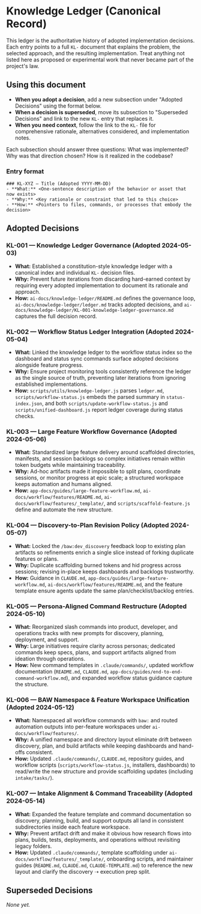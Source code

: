 # Knowledge Ledger (Canonical Record)

This ledger is the authoritative history of adopted implementation decisions. Each entry points to a full `KL-` document that explains the problem, the selected approach, and the resulting implementation. Treat anything not listed here as proposed or experimental work that never became part of the project's law.

## Using this document

- **When you adopt a decision**, add a new subsection under "Adopted Decisions" using the format below.
- **When a decision is superseded**, move its subsection to "Superseded Decisions" and link to the new `KL-` entry that replaces it.
- **When you need context**, follow the link to the `KL-` file for comprehensive rationale, alternatives considered, and implementation notes.

Each subsection should answer three questions: What was implemented? Why was that direction chosen? How is it realized in the codebase?

### Entry format

```
### KL-XYZ — Title (Adopted YYYY-MM-DD)
- **What:** <One-sentence description of the behavior or asset that now exists>
- **Why:** <Key rationale or constraint that led to this choice>
- **How:** <Pointers to files, commands, or processes that embody the decision>
```

## Adopted Decisions

### KL-001 — Knowledge Ledger Governance (Adopted 2024-05-03)
- **What:** Established a constitution-style knowledge ledger with a canonical index and individual `KL-` decision files.
- **Why:** Prevent future iterations from discarding hard-earned context by requiring every adopted implementation to document its rationale and approach.
- **How:** `ai-docs/knowledge-ledger/README.md` defines the governance loop, `ai-docs/knowledge-ledger/ledger.md` tracks adopted decisions, and `ai-docs/knowledge-ledger/KL-001-knowledge-ledger-governance.md` captures the full decision record.

### KL-002 — Workflow Status Ledger Integration (Adopted 2024-05-04)
- **What:** Linked the knowledge ledger to the workflow status index so the dashboard and status sync commands surface adopted decisions alongside feature progress.
- **Why:** Ensure project monitoring tools consistently reference the ledger as the single source of truth, preventing later iterations from ignoring established implementations.
- **How:** `scripts/utils/knowledge-ledger.js` parses `ledger.md`, `scripts/workflow-status.js` embeds the parsed summary in `status-index.json`, and both `scripts/update-workflow-status.js` and `scripts/unified-dashboard.js` report ledger coverage during status checks.

### KL-003 — Large Feature Workflow Governance (Adopted 2024-05-06)
- **What:** Standardized large feature delivery around scaffolded directories, manifests, and session backlogs so complex initiatives remain within token budgets while maintaining traceability.
- **Why:** Ad-hoc artifacts made it impossible to split plans, coordinate sessions, or monitor progress at epic scale; a structured workspace keeps automation and humans aligned.
- **How:** `app-docs/guides/large-feature-workflow.md`, `ai-docs/workflow/features/README.md`, `ai-docs/workflow/features/_template/`, and `scripts/scaffold-feature.js` define and automate the new structure.

### KL-004 — Discovery-to-Plan Revision Policy (Adopted 2024-05-07)
- **What:** Locked the `/baw:dev_discovery` feedback loop to existing plan artifacts so refinements enrich a single slice instead of forking duplicate features or plans.
- **Why:** Duplicate scaffolding burned tokens and hid progress across sessions; revising in-place keeps dashboards and backlogs trustworthy.
- **How:** Guidance in `CLAUDE.md`, `app-docs/guides/large-feature-workflow.md`, `ai-docs/workflow/features/README.md`, and the feature template ensure agents update the same plan/checklist/backlog entries.

### KL-005 — Persona-Aligned Command Restructure (Adopted 2024-05-10)
- **What:** Reorganized slash commands into product, developer, and operations tracks with new prompts for discovery, planning, deployment, and support.
- **Why:** Large initiatives require clarity across personas; dedicated commands keep specs, plans, and support artifacts aligned from ideation through operations.
- **How:** New command templates in `.claude/commands/`, updated workflow documentation (`README.md`, `CLAUDE.md`, `app-docs/guides/end-to-end-command-workflow.md`), and expanded workflow status guidance capture the structure.

### KL-006 — BAW Namespace & Feature Workspace Unification (Adopted 2024-05-12)
- **What:** Namespaced all workflow commands with `baw:` and routed automation outputs into per-feature workspaces under `ai-docs/workflow/features/`.
- **Why:** A unified namespace and directory layout eliminate drift between discovery, plan, and build artifacts while keeping dashboards and hand-offs consistent.
- **How:** Updated `.claude/commands/`, `CLAUDE.md`, repository guides, and workflow scripts (`scripts/workflow-status.js`, installers, dashboards) to read/write the new structure and provide scaffolding updates (including `intake/tasks/`).

### KL-007 — Intake Alignment & Command Traceability (Adopted 2024-05-14)
- **What:** Expanded the feature template and command documentation so discovery, planning, build, and support outputs all land in consistent subdirectories inside each feature workspace.
- **Why:** Prevent artifact drift and make it obvious how research flows into plans, builds, tests, deployments, and operations without revisiting legacy folders.
- **How:** Updated `.claude/commands/`, template scaffolding under `ai-docs/workflow/features/_template/`, onboarding scripts, and maintainer guides (`README.md`, `CLAUDE.md`, `CLAUDE-TEMPLATE.md`) to reference the new layout and clarify the discovery ➝ execution prep split.

## Superseded Decisions

_None yet._
